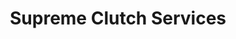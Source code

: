 ---
title: "Supreme Clutch Services"
url: /east-grinstead/supreme-clutch-services/
shop: Autowerkstatt
---